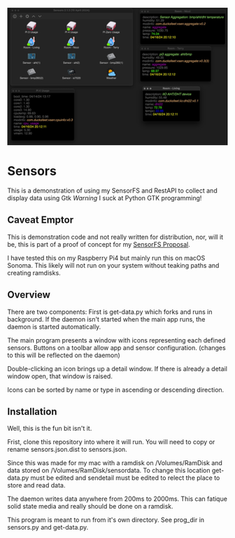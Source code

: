 ![Sensors.png](Sensors.png)
# Sensors
This is a demonstration of using my SensorFS and RestAPI to collect and display data using Gtk 
*Warning* I suck at Python GTK programming! 

## Caveat Emptor
This is demonstration code and not really written for distribution, nor, will it be, this is part of 
a proof of concept for my [SensorFS Proposal](https://github.com/nicciniamh/sensorfs).

I have tested this on my Raspberry Pi4 but mainly run this on macOS Sonoma. This likely will not 
run on your system without teaking paths and creating ramdisks. 

## Overview
There are two components: First is get-data.py which forks and runs in background. If the daemon isn't 
started when the main app runs, the daemon is started automatically.

The main program presents a window with icons representing each defined sensors. Buttons on a toolbar 
allow app and sensor configuration. (changes to this will be reflected on the daemon)

Double-clicking an icon brings up a detail window. If there is already a detail window open, that window is raised.

Icons can be sorted by name or type in ascending or descending direction. 


## Installation
Well, this is the fun bit isn't it. 

Frist, clone this repository into where it will run. You will need to copy or rename sensors.json.dist to sensors.json. 

Since this was made for my mac with a ramdisk on /Volumes/RamDisk and data stored on /Volumes/RamDisk/sensordata. To change this location get-data.py must be edited and sendetail must be edited to relect the place to store and read data. 

The daemon writes data anywhere from 200ms to 2000ms. This can fatique solid state media and really should be done on a ramdisk. 

This program is meant to run from it's own directory. See prog_dir in sensors.py and get-data.py. 


